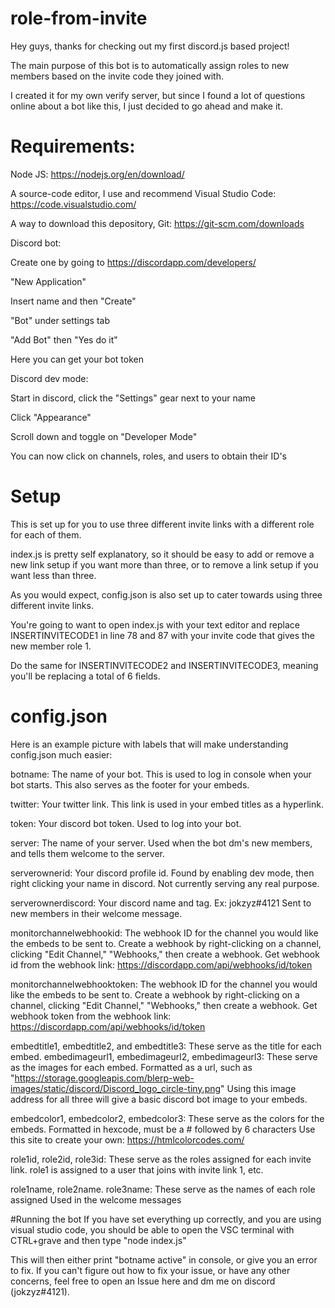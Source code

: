 # role-from-invite
Hey guys, thanks for checking out my first discord.js based project!

The main purpose of this bot is to automatically assign roles to new members based on the invite code they joined with.

I created it for my own verify server, but since I found a lot of questions online about a bot like this, I just decided to go ahead and make it.

# Requirements:

Node JS: https://nodejs.org/en/download/

A source-code editor, I use and recommend Visual Studio Code: https://code.visualstudio.com/

A way to download this depository, Git: https://git-scm.com/downloads

Discord bot:

Create one by going to https://discordapp.com/developers/

"New Application"

Insert name and then "Create"

"Bot" under settings tab

"Add Bot" then "Yes do it"

Here you can get your bot token


Discord dev mode:

Start in discord, click the "Settings" gear next to your name

Click "Appearance"

Scroll down and toggle on "Developer Mode"

You can now click on channels, roles, and users to obtain their ID's


# Setup

This is set up for you to use three different invite links with a different role for each of them. 

index.js is pretty self explanatory, so it should be easy to add or remove a new link setup if you want more than three, or to remove a link setup if you want less than three.

As you would expect, config.json is also set up to cater towards using three different invite links. 

You're going to want to open index.js with your text editor and replace INSERTINVITECODE1 in line 78 and 87 with your invite code that gives the new member role 1.

Do the same for INSERTINVITECODE2 and INSERTINVITECODE3, meaning you'll be replacing a total of 6 fields.

# config.json

Here is an example picture with labels that will make understanding config.json much easier:

botname:
The name of your bot. 
This is used to log in console when your bot starts.
This also serves as the footer for your embeds.

twitter:
Your twitter link.
This link is used in your embed titles as a hyperlink.

token:
Your discord bot token.
Used to log into your bot.
	
server:
The name of your server.
Used when the bot dm's new members, and tells them welcome to the server.
	
serverownerid:
Your discord profile id.
Found by enabling dev mode, then right clicking your name in discord.
Not currently serving any real purpose.
	
serverownerdiscord:
Your discord name and tag.
Ex: jokzyz#4121
Sent to new members in their welcome message.
	
monitorchannelwebhookid:
The webhook ID for the channel you would like the embeds to be sent to.
Create a webhook by right-clicking on a channel, clicking "Edit Channel," "Webhooks," then create a webhook.
Get webhook id from the webhook link: https://discordapp.com/api/webhooks/id/token
	
monitorchannelwebhooktoken:
The webhook ID for the channel you would like the embeds to be sent to.
Create a webhook by right-clicking on a channel, clicking "Edit Channel," "Webhooks," then create a webhook.
Get webhook token from the webhook link: https://discordapp.com/api/webhooks/id/token
	
embedtitle1, embedtitle2, and embedtitle3:
These serve as the title for each embed.
embedimageurl1, embedimageurl2, embedimageurl3:
These serve as the images for each embed.
Formatted as a url, such as "https://storage.googleapis.com/blerp-web-images/static/discord/Discord_logo_circle-tiny.png"
Using this image address for all three will give a basic discord bot image to your embeds.
	
embedcolor1, embedcolor2, embedcolor3:
These serve as the colors for the embeds.
Formatted in hexcode, must be a # followed by 6 characters
Use this site to create your own: https://htmlcolorcodes.com/

role1id, role2id, role3id:
These serve as the roles assigned for each invite link.
role1 is assigned to a user that joins with invite link 1, etc.

role1name, role2name. role3name:
These serve as the names of each role assigned
Used in the welcome messages
	
#Running the bot
If you have set everything up correctly, and you are using visual studio code, you should be able to open the VSC terminal with CTRL+grave and then type "node index.js"

This will then either print "botname active" in console, or give you an error to fix. If you can't figure out how to fix your issue, or have any other concerns, feel free to open an Issue here and dm me on discord (jokzyz#4121). 
